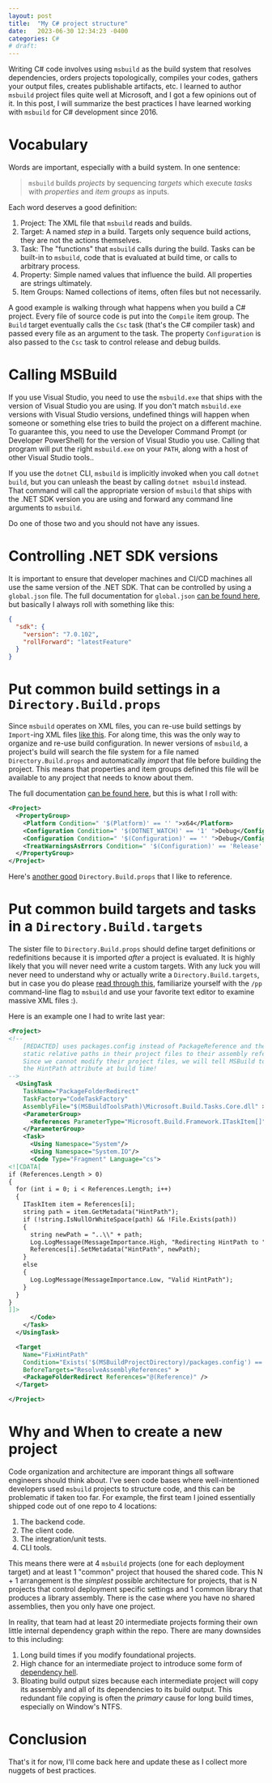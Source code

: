 ```yaml
---
layout: post
title:  "My C# project structure"
date:   2023-06-30 12:34:23 -0400
categories: C#
# draft: 
---
```


Writing C# code involves using `msbuild` as the build system that resolves dependencies, orders projects topologically, compiles your codes, gathers your output files, creates publishable artifacts, etc.
I learned to author `msbuild` project files quite well at Microsoft, and I got a few opinions out of it.
In this post, I will summarize the best practices I have learned working with `msbuild` for C# development since 2016.

# Vocabulary
Words are important, especially with a build system. In one sentence:
> `msbuild` builds _projects_ by sequencing _targets_ which execute _tasks_ with _properties_ and _item groups_ as inputs.

Each word deserves a good definition:
1. Project: The XML file that `msbuild` reads and builds. 
1. Target: A named _step_ in a build. Targets only sequence build actions, they are not the actions themselves.
1. Task: The "functions" that `msbuild` calls during the build. Tasks can be built-in to `msbuild`, code that is evaluated at build time, or calls to arbitrary process.
1. Property: Simple named values that influence the build. All properties are strings ultimately.
1. Item Groups: Named collections of items, often files but not necessarily.

A good example is walking through what happens when you build a C# project. 
Every file of source code is put into the `Compile` item group.
The `Build` target eventually calls the `Csc` task (that's the C# compiler task) and passed every file as an argument to the task.
The property `Configuration` is also passed to the `Csc` task to control release and debug builds.

# Calling MSBuild
If you use Visual Studio, you need to use the `msbuild.exe` that ships with the version of Visual Studio you are using.
If you don't match `msbuild.exe` versions with Visual Studio versions, undefined things will happen when someone or something else tries to build the project on a different machine.
To guarantee this, you need to use the Developer Command Prompt (or Developer PowerShell) for the version of Visual Studio you use.
Calling that program will put the right `msbuild.exe` on your `PATH`, along with a host of other Visual Studio tools..

If you use the `dotnet` CLI, `msbuild` is implicitly invoked when you call `dotnet build`, but you can unleash the beast by calling `dotnet msbuild` instead. 
That command will call the appropriate version of `msbuild` that ships with the .NET SDK version you are using and forward any command line arguments to `msbuild`.

Do one of those two and you should not have any issues.

# Controlling .NET SDK versions
It is important to ensure that developer machines and CI/CD machines all use the same version of the .NET SDK.
That can be controlled by using a `global.json` file.
The full documentation for `global.json` [can be found here](https://learn.microsoft.com/en-us/dotnet/core/tools/global-json), but basically I always roll with something like this:

```json
{
  "sdk": {
    "version": "7.0.102",
    "rollForward": "latestFeature"
  }
}
```
# Put common build settings in a `Directory.Build.props`
Since `msbuild` operates on XML files, you can re-use build settings by `Import`-ing XML files [like this](https://learn.microsoft.com/en-us/visualstudio/msbuild/import-element-msbuild?view=vs-2022).
For along time, this was the only way to organize and re-use build configuration.
In newer versions of `msbuild`, a project's build will search the file system for a file named `Directory.Build.props` and automatically _import_ that file before building the project.
This means that properties and item groups defined this file will be available to any project that needs to know about them.

The full documentation [can be found here](https://learn.microsoft.com/en-us/visualstudio/msbuild/customize-your-build?view=vs-2022), but this is what I roll with:
```xml
<Project>
  <PropertyGroup>
    <Platform Condition=" '$(Platform)' == '' ">x64</Platform>
    <Configuration Condition=" '$(DOTNET_WATCH)' == '1' ">Debug</Configuration>
    <Configuration Condition=" '$(Configuration)' == '' ">Debug</Configuration>
    <TreatWarningsAsErrors Condition=" '$(Configuration)' == 'Release' ">true</TreatWarningsAsErrors>
  </PropertyGroup>
</Project>
```
Here's [another good](https://github.com/ClosedXML/ClosedXML/blob/develop/Directory.Build.props) `Directory.Build.props` that I like to reference.

# Put common build targets and tasks in a `Directory.Build.targets`
The sister file to `Directory.Build.props` should define target definitions or redefinitions because it is imported _after_ a project is evaluated.
It is highly likely that you will never need write a custom targets.
With any luck you will never need to understand why or actually write a `Directory.Build.targets`, but in case you do please [read through this](https://learn.microsoft.com/en-us/visualstudio/msbuild/customize-your-build?view=vs-2022#choose-between-adding-properties-to-a-props-or-targets-file), familiarize yourself with the `/pp` command-line flag to `msbuild` and use your favorite text editor to examine massive XML files :).

Here is an example one I had to write last year:
```xml
<Project>
<!-- 
    [REDACTED] uses packages.config instead of PackageReference and they have
    static relative paths in their project files to their assembly references.
    Since we cannot modify their project files, we will tell MSBuild to rewrite
    the HintPath attribute at build time!
-->
  <UsingTask
    TaskName="PackageFolderRedirect"
    TaskFactory="CodeTaskFactory"
    AssemblyFile="$(MSBuildToolsPath)\Microsoft.Build.Tasks.Core.dll" >
    <ParameterGroup>
      <References ParameterType="Microsoft.Build.Framework.ITaskItem[]" Required="true"/>
    </ParameterGroup>
    <Task>
      <Using Namespace="System"/>
      <Using Namespace="System.IO"/>
      <Code Type="Fragment" Language="cs">
<![CDATA[
if (References.Length > 0)
{
  for (int i = 0; i < References.Length; i++)
  {
    ITaskItem item = References[i];
    string path = item.GetMetadata("HintPath");
    if (!string.IsNullOrWhiteSpace(path) && !File.Exists(path))
    {
      string newPath = "..\\" + path;
      Log.LogMessage(MessageImportance.High, "Redirecting HintPath to " + newPath);
      References[i].SetMetadata("HintPath", newPath);
    }
    else
    {
      Log.LogMessage(MessageImportance.Low, "Valid HintPath");
    }
  }
}
]]>
      </Code>
    </Task>
  </UsingTask>

  <Target
    Name="FixHintPath"
    Condition="Exists('$(MSBuildProjectDirectory)/packages.config') == 'true'"
    BeforeTargets="ResolveAssemblyReferences" >
    <PackageFolderRedirect References="@(Reference)" />
  </Target>

</Project>
```

# Why and When to create a new project
Code organization and architecture are imporant things all software engineers should think about.
I've seen code bases where well-intentioned developers used `msbuild` projects to structure code, and this can be problematic if taken too far.
For example, the first team I joined essentially shipped code out of one repo to 4 locations:

1. The backend code.
1. The client code.
1. The integration/unit tests.
1. CLI tools.

This means there were at 4 `msbuild` projects (one for each deployment target) and at least 1 "common" project that housed the shared code.
This N + 1 arrangement is the _simplest_ possible architecture for projects, that is N projects that control deployment specific settings and 1 common library that produces a library assembly.
There is the case where you have no shared assemblies, then you only have one project.

In reality, that team had at least 20 intermediate projects forming their own little internal dependency graph within the repo.
There are many downsides to this including:

1. Long build times if you modify foundational projects.
1. High chance for an intermediate project to introduce some form of [dependency hell](https://en.wikipedia.org/wiki/Dependency_hell).
1. Bloating build output sizes because each intermediate project will copy its assembly and all of its dependencies to its build output. This redundant file copying is often the _primary_ cause for long build times, especially on Window's NTFS.

# Conclusion
That's it for now, I'll come back here and update these as I collect more nuggets of best practices.